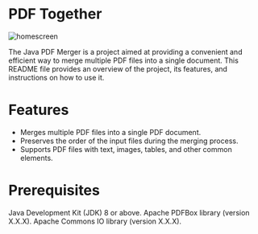 # PDF Together

![homescreen](https://i.ibb.co/9YKCSCK/homescreen.png)

The Java PDF Merger is a project aimed at providing a convenient and efficient way to merge multiple PDF files into a single document. This README file provides an overview of the project, its features, and instructions on how to use it.

# Features
- Merges multiple PDF files into a single PDF document.
- Preserves the order of the input files during the merging process.
- Supports PDF files with text, images, tables, and other common elements.

# Prerequisites
Java Development Kit (JDK) 8 or above.
Apache PDFBox library (version X.X.X).
Apache Commons IO library (version X.X.X).
